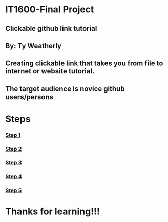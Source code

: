 # IT1600-Final Project
## Clickable github link tutorial
## By: Ty Weatherly
## Creating clickable link that takes you from file to internet or website tutorial.
## The target audience is novice github users/persons

# Steps
### [Step 1](./step1.md)
### [Step 2](./step2.md)
### [Step 3](./step3.md)
### [Step 4](./step4.md)
### [Step 5](./step5.md)

# Thanks for learning!!!
